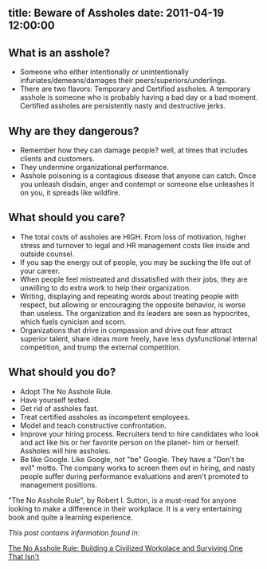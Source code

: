 title: Beware of Assholes
date: 2011-04-19 12:00:00
---

What is an asshole?
-------------------

* Someone who either intentionally or unintentionally infuriates/demeans/damages
their peers/superiors/underlings.
* There are two flavors: Temporary and Certified assholes. A temporary asshole
is someone who is probably having a bad day or a bad moment. Certified assholes
are persistently nasty and destructive jerks.


Why are they dangerous?
-----------------------

* Remember how they can damage people? well, at times that includes clients and
customers.
* They undermine organizational performance.
* Asshole poisoning is a contagious disease that anyone can catch. Once you
unleash disdain, anger and contempt or someone else unleashes it on you, it
spreads like wildfire.


What should you care?
---------------------

* The total costs of assholes are HIGH. From loss of motivation, higher stress
and turnover to legal and HR management costs like inside and outside counsel.
* If you sap the energy out of people, you may be sucking the life out of your
career.
* When people feel mistreated and dissatisfied with their jobs, they are
unwilling to do extra work to help their organization.
* Writing, displaying and repeating words about treating people with respect,
but allowing or encouraging the opposite behavior, is worse than useless.
The organization and its leaders are seen as hypocrites, which fuels cynicism
and scorn.
* Organizations that drive in compassion and drive out fear attract superior
talent, share ideas more freely, have less dysfunctional internal competition,
and trump the external competition.


What should you do?
-------------------

* Adopt The No Asshole Rule.
* Have yourself tested.
* Get rid of assholes fast.
* Treat certified assholes as incompetent employees.
* Model and teach constructive confrontation.
* Improve your hiring process. Recruiters tend to hire candidates who look and
act like his or her favorite person on the planet- him or herself. Assholes will
hire assholes.
* Be like Google. Like Google, not "be" Google. They have a "Don't be evil"
motto. The company works to screen them out in  hiring, and nasty people suffer
during performance evaluations and  aren't promoted to management positions.

"The No Asshole Rule", by Robert I. Sutton, is a must-read for anyone looking to
make a difference in their workplace. It is a very entertaining book and quite
a learning experience.

*This post contains information found in:*

[The No Asshole Rule: Building a Civilized Workplace and Surviving One That Isn't](http://goo.gl/TZP6J)

